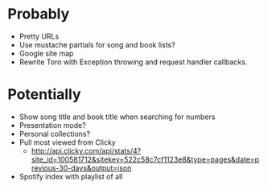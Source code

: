 Probably
===
- Pretty URLs
- Use mustache partials for song and book lists?
- Google site map
- Rewrite Toro with Exception throwing and request handler callbacks.

Potentially
===
- Show song title and book title when searching for numbers
- Presentation mode?
- Personal collections?
- Pull most viewed from Clicky
	- http://api.clicky.com/api/stats/4?site_id=100581712&sitekey=522c58c7cf1123e8&type=pages&date=previous-30-days&output=json
- Spotify index with playlist of all
